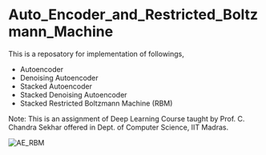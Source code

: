 # Auto_Encoder_and_Restricted_Boltzmann_Machine

This is a reposatory for implementation of followings,
- Autoencoder 
- Denoising Autoencoder
- Stacked Autoencoder
- Stacked Denoising Autoencoder
- Stacked Restricted Boltzmann Machine (RBM)

Note: This is an assignment of Deep Learning Course taught by Prof. C. Chandra Sekhar offered in Dept. of Computer Science, IIT Madras.

![AE_RBM](https://user-images.githubusercontent.com/17803217/87052359-517a5300-c21e-11ea-8645-7c62f4bc8ced.png)
